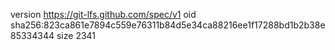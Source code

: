 version https://git-lfs.github.com/spec/v1
oid sha256:823ca861e7894c559e76311b84d5e34ca88216ee1f17288bd1b2b38e85334344
size 2341
